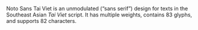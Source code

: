 Noto Sans Tai Viet is an unmodulated (“sans serif”) design for texts in the Southeast Asian _Tai Viet_ script. It has multiple weights, contains 83 glyphs, and supports 82 characters.